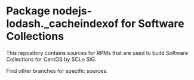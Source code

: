 # Package nodejs-lodash._cacheindexof for Software Collections

This repository contains sources for RPMs that are used
to build Software Collections for CentOS by SCLo SIG.

Find other branches for specific sources.
